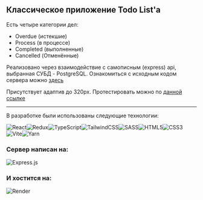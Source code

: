 ## Классическое приложение Todo List'а

Есть четыре категории дел:

- Overdue (истекшие)
- Process (в процессе)
- Completed (выполненные)
- Cancelled (Отменённые)

Реализовано через взаимодействие с самописным (express) api, выбранная СУБД - PostgreSQL.
Ознакомиться с исходным кодом сервера можно [здесь](https://github.com/Lokusok/express-crud-todo)

Присутствует адаптив до 320px.
Протестировать можно по [данной ссылке](https://todo-app-frontend-48zv.onrender.com)

---

В разработке были использованы следующие технологии:

![React](https://img.shields.io/badge/react-%2320232a.svg?style=for-the-badge&logo=react&logoColor=%2361DAFB)![Redux](https://img.shields.io/badge/redux-%23593d88.svg?style=for-the-badge&logo=redux&logoColor=white)![TypeScript](https://img.shields.io/badge/typescript-%23007ACC.svg?style=for-the-badge&logo=typescript&logoColor=white)![TailwindCSS](https://img.shields.io/badge/tailwindcss-%2338B2AC.svg?style=for-the-badge&logo=tailwind-css&logoColor=white)![SASS](https://img.shields.io/badge/SASS-hotpink.svg?style=for-the-badge&logo=SASS&logoColor=white)![HTML5](https://img.shields.io/badge/html5-%23E34F26.svg?style=for-the-badge&logo=html5&logoColor=white)![CSS3](https://img.shields.io/badge/css3-%231572B6.svg?style=for-the-badge&logo=css3&logoColor=white)![Vite](https://img.shields.io/badge/vite-%23646CFF.svg?style=for-the-badge&logo=vite&logoColor=white)![Yarn](https://img.shields.io/badge/yarn-%232C8EBB.svg?style=for-the-badge&logo=yarn&logoColor=white)

### Сервер написан на:

![Express.js](https://img.shields.io/badge/express.js-%23404d59.svg?style=for-the-badge&logo=express&logoColor=%2361DAFB)

### И хостится на:

![Render](https://img.shields.io/badge/Render-%46E3B7.svg?style=for-the-badge&logo=render&logoColor=white)
